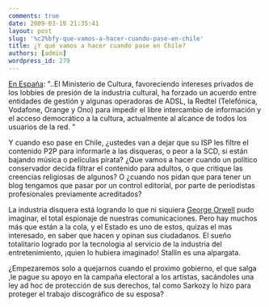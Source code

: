 ```yaml
---
comments: true
date: 2009-03-18 21:35:41
layout: post
slug: '%c2%bfy-que-vamos-a-hacer-cuando-pase-en-chile'
title: ¿Y qué vamos a hacer cuando pase en Chile?
authors: [admin]
wordpress_id: 279
---
```


[En España](http://exgae.net/baja-de-adsl): "..El Ministerio de Cultura, favoreciendo intereses privados de los lobbies de presión de la industria cultural, ha forzado un acuerdo entre entidades de gestión y algunas operadoras de ADSL, la Redtel (Telefónica, Vodafone, Orange y Ono) para impedir el libre intercambio de información y el acceso democrático a la cultura, actualmente al alcance de todos los usuarios de la red. "

Y cuando eso pase en Chile, ¿ustedes van a dejar que su ISP les filtre el contenido P2P para informarle a las disqueras, o peor a la SCD, si están bajando música o películas pirata? ¿Que vamos a hacer cuando un político conservador decida filtrar el contenido para adultos, o que critique las creencias religiosas de algunos? O ¿cuando nos pidan que para tener un blog tengamos que pasar por un control editorial, por parte de periodistas profesionales previamente acreditados?

La industria disquera está logrando lo que ni siquiera [George Orwell](http://www.online-literature.com/orwell/) pudo imaginar, el total espionaje de nuestras comunicaciones. Pero hay muchos más que están a la cola, y el Estado es uno de estos, quizas el mas interesado, en saber que hacen y opinan sus ciudadanos. El sueño totalitario logrado por la tecnologia al servicio de la industria del entretenimiento, ¡quien lo hubiera imaginado! Stallin es una alpargata.

¿Empezaremos solo a quejarnos cuando el proximo gobierno, el que salga ,le pague su apoyo en la campaña electoral a los artistas, sacándoles una ley ad hoc de protección de sus derechos, tal como Sarkozy lo hizo para proteger el trabajo discográfico de su esposa?



